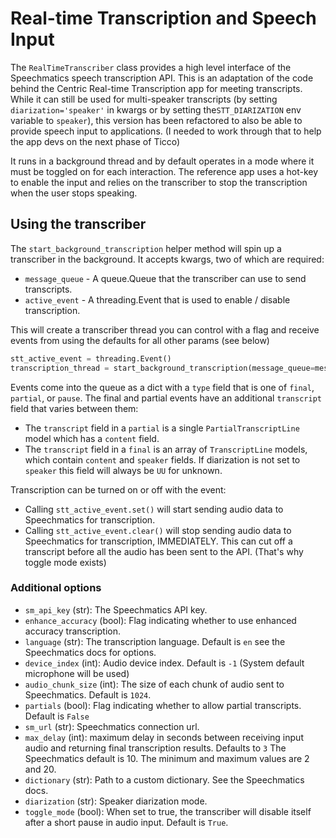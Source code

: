 # Real-time Transcription and Speech Input

The `RealTimeTranscriber` class provides a high level interface of the Speechmatics speech transcription API. This is an adaptation of the code behind the Centric Real-time Transcription app for meeting transcripts.  While it can still be used for multi-speaker transcripts (by setting `diarization='speaker'` in kwargs or by setting the`STT_DIARIZATION` env variable to `speaker`), this version has been refactored to also be able to provide speech input to applications.  (I needed to work through that to help the app devs on the next phase of Ticco)

It runs in a background thread and by default operates in a mode where it must be toggled on for each interaction.  The reference app uses a hot-key to enable the input and relies on the transcriber to stop the transcription when the user stops speaking. 

## Using the transcriber

The `start_background_transcription` helper method will spin up a transcriber in the background.  It accepts kwargs, two of which are required:

- `message_queue` - A queue.Queue that the transcriber can use to send transcripts.
- `active_event` - A threading.Event that is used to enable / disable transcription.

This will create a transcriber thread you can control with a flag and receive events from using the defaults for all other params (see below)

```python
stt_active_event = threading.Event()
transcription_thread = start_background_transcription(message_queue=message_queue, active_event=stt_active_event)
```

Events come into the queue as a dict with a `type` field that is one of `final`, `partial`, or `pause`. The final and partial events have an additional `transcript` field that varies between them:

- The `transcript` field in a `partial` is a single `PartialTranscriptLine` model which has a `content` field.
- The `transcript` field in a `final` is an array of `TranscriptLine` models, which contain  `content` and `speaker` fields.  If diarization is not set to `speaker` this field will always be `UU` for unknown.

Transcription can be turned on or off with the event:

- Calling `stt_active_event.set()` will start sending audio data to Speechmatics for transcription.
- Calling `stt_active_event.clear()` will stop sending audio data to Speechmatics for transcription, IMMEDIATELY.  This can cut off a transcript before all the audio has been sent to the API. (That's why toggle mode exists)

### Additional options

- `sm_api_key` (str): The Speechmatics API key.
- `enhance_accuracy` (bool): Flag indicating whether to use enhanced accuracy transcription.
- `language` (str): The transcription language. Default is `en` see the Speechmatics docs for options.
- `device_index` (int): Audio device index. Default is `-1` (System default microphone will be used)
- `audio_chunk_size` (int):  The size of each chunk of audio sent to Speechmatics.  Default is `1024`.
- `partials` (bool): Flag indicating whether to allow partial transcripts. Default is `False`
- `sm_url` (str): Speechmatics connection url.
- `max_delay` (int): maximum delay in seconds between receiving input audio and returning final transcription results. Defaults to `3` The Speechmatics default is 10. The minimum and maximum values are 2 and 20.
- `dictionary` (str): Path to a custom dictionary. See the Speechmatics docs.
- `diarization` (str): Speaker diarization mode.
- `toggle_mode` (bool): When set to true, the transcriber will disable itself after a short pause in audio input.  Default is `True`.